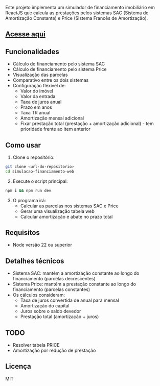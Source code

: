 Este projeto implementa um simulador de financiamento imobiliário em ReactJS que calcula as prestações pelos sistemas SAC (Sistema de Amortização Constante) e Price (Sistema Francês de Amortização).

## [Acesse aqui](https://simulador-financiamento-web.vercel.app/)

## Funcionalidades

- Cálculo de financiamento pelo sistema SAC
- Cálculo de financiamento pelo sistema Price 
- Visualização das parcelas
- Comparativo entre os dois sistemas
- Configuração flexível de:
  - Valor do imóvel
  - Valor da entrada
  - Taxa de juros anual
  - Prazo em anos
  - Taxa TR anual
  - Amortização mensal adicional
  - Fixar prestação total (prestação + amortização adicional) - tem prioridade frente ao item anterior

## Como usar

1. Clone o repositório:
```bash
git clone <url-do-repositorio>
cd simulacao-financiamento-web
```

2. Execute o script principal:
```bash
npm i && npm run dev
```

3. O programa irá:
   - Calcular as parcelas nos sistemas SAC e Price
   - Gerar uma visualização tabela web
   - Calcular amortização e abate no prazo total

## Requisitos

- Node versão 22 ou superior

## Detalhes técnicos

- Sistema SAC: mantém a amortização constante ao longo do financiamento (parcelas decrescentes)
- Sistema Price: mantém a prestação constante ao longo do financiamento (parcelas constantes)
- Os cálculos consideram:
  - Taxa de juros convertida de anual para mensal
  - Amortização do capital
  - Juros sobre o saldo devedor
  - Prestação total (amortização + juros)

## TODO
- Resolver tabela PRICE
- Amortização por redução de prestação

## Licença

MIT